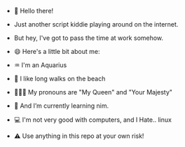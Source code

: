 - 👋 Hello there! 
- Just another script kiddie playing around on the internet.
- But hey, I've got to pass the time at work somehow.

- 😄 Here's a little bit about me:
- ♒ I'm an Aquarius
- 🐚 I like long walks on the beach
- 🧑‍🤝‍🧑 My pronouns are "My Queen" and "Your Majesty"
- 👑 And I’m currently learning nim.
- 💻 I'm not very good with computers, and I Hate.. linux
- ⚠️ Use anything in this repo at your own risk! 

<!---
BigMacTaylor/BigMacTaylor is a ✨ special ✨ repository because its `README.md` (this file) appears on your GitHub profile.
You can click the Preview link to take a look at your changes.
--->
